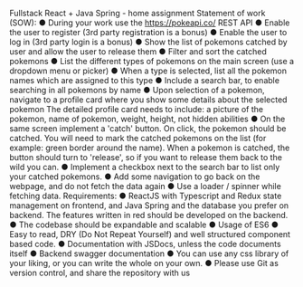 Fullstack React + Java Spring - home
assignment
Statement of work (SOW):
● During your work use the https://pokeapi.co/ REST API
● Enable the user to register (3rd party registration is a bonus)
● Enable the user to log in (3rd party login is a bonus)
● Show the list of pokemons catched by user and allow the user to release them
● Filter and sort the catched pokemons
● List the different types of pokemons on the main screen (use a dropdown menu or
picker)
● When a type is selected, list all the pokemon names which are assigned to this type
● Include a search bar, to enable searching in all pokemons by name
● Upon selection of a pokemon, navigate to a profile card where you show some details
about the selected pokemon
The detailed profile card needs to include: a picture of the pokemon, name of
pokemon, weight, height, not hidden abilities
● On the same screen implement a 'catch' button. On click, the pokemon should be
catched. You will need to mark the catched pokemons on the list (for example: green
border around the name). When a pokemon is catched, the button should turn to
'release', so if you want to release them back to the wild you can.
● Implement a checkbox next to the search bar to list only your catched pokemons.
● Add some navigation to go back on the webpage, and do not fetch the data again
● Use a loader / spinner while fetching data.
Requirements:
● ReactJS with Typescript and Redux state management on frontend, and Java Spring
and the database you prefer on backend. The features written in red should be
developed on the backend.
● The codebase should be expandable and scalable
● Usage of ES6
● Easy to read, DRY (Do Not Repeat Yourself) and well structured component based
code.
● Documentation with JSDocs, unless the code documents itself
● Backend swagger documentation
● You can use any css library of your liking, or you can write the whole on your own.
● Please use Git as version control, and share the repository with us

